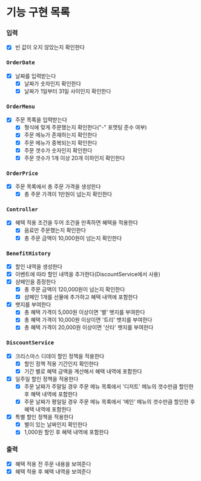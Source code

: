 # 기능 구현 목록
### 입력
- [x] 빈 값이 오지 않았는지 확인한다
### `OrderDate`
- [x] 날짜를 입력받는다
  - [x] 날짜가 숫자인지 확인한다
  - [x] 날짜가 1일부터 31일 사이인지 확인한다
### `OrderMenu`
- [x] 주문 목록을 입력받는다
  - [x] 형식에 맞게 주문했는지 확인한다("-" 포맷팅 준수 여부)
  - [x] 주문 메뉴가 존재하는지 확인한다
  - [x] 주문 메뉴가 중복되는지 확인한다
  - [x] 주문 갯수가 숫자인지 확인한다
  - [x] 주문 갯수가 1개 이상 20개 이하인지 확인한다
### `OrderPrice`
- [x] 주문 목록에서 총 주문 가격을 생성한다
  - [x] 총 주문 가격이 1만원이 넘는지 확인한다
### `Controller`
- [x] 혜택 적용 조건을 두어 조건을 만족하면 혜택을 적용한다
  - [x] 음료만 주문했는지 확인한다 
  - [x] 총 주문 금액이 10,000원이 넘는지 확인한다
### `BenefitHistory`
- [x] 할인 내역을 생성한다
- [x] 이벤트에 따라 할인 내역을 추가한다(DiscountService에서 사용)
- [x] 샴페인을 증정한다
  - [x] 총 주문 금액이 120,000원이 넘는지 확인한다
  - [x] 샴페인 1개를 선물에 추가하고 혜택 내역에 포함한다
- [x] 뱃지를 부여한다
  - [x] 총 혜택 가격이 5,000원 이상이면 '별' 뱃지를 부여한다
  - [x] 총 혜택 가격이 10,000원 이상이면 '트리' 뱃지를 부여한다
  - [x] 총 혜택 가격이 20,000원 이상이면 '산타' 뱃지를 부여한다
### `DiscountService`
- [x] 크리스마스 디데이 할인 정책을 적용한다
  - [x] 할인 정책 적용 기간인지 확인한다
  - [x] 기간 별로 혜택 금액을 계산해서 혜택 내역에 포함한다
- [x] 일주일 할인 정책을 적용한다
  - [x] 주문 날짜가 주말일 경우 주문 메뉴 목록에서 '디저트' 메뉴의 갯수만큼 할인한 후 혜택 내역에 포함한다
  - [x] 주문 날짜가 평일일 경우 주문 메뉴 목록에서 '메인' 메뉴의 갯수만큼 할인한 후 혜택 내역에 포함한다
- [x] 특별 할인 정책을 적용한다
  - [x] 별이 있는 날짜인지 확인한다
  - [x] 1,000원 할인 후 혜택 내역에 포함한다
### 출력
- [x] 혜택 적용 전 주문 내용을 보여준다
- [x] 혜택 적용 후 혜택 내역을 보여준다